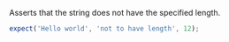 Asserts that the string does not have the specified length.

<!-- evaluate -->
```javascript
expect('Hello world', 'not to have length', 12);
```
<!-- /evaluate -->
